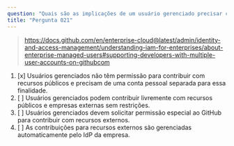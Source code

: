 ```yaml
---
question: "Quais são as implicações de um usuário gerenciado precisar contribuir para recursos fora da empresa?"
title: "Pergunta 021"
---
```


> https://docs.github.com/en/enterprise-cloud@latest/admin/identity-and-access-management/understanding-iam-for-enterprises/about-enterprise-managed-users#supporting-developers-with-multiple-user-accounts-on-githubcom
1. [x] Usuários gerenciados não têm permissão para contribuir com recursos públicos e precisam de uma conta pessoal separada para essa finalidade.
1. [ ] Usuários gerenciados podem contribuir livremente com recursos públicos e empresas externas sem restrições.
1. [ ] Usuários gerenciados devem solicitar permissão especial ao GitHub para contribuir com recursos externos.
1. [ ] As contribuições para recursos externos são gerenciadas automaticamente pelo IdP da empresa.
